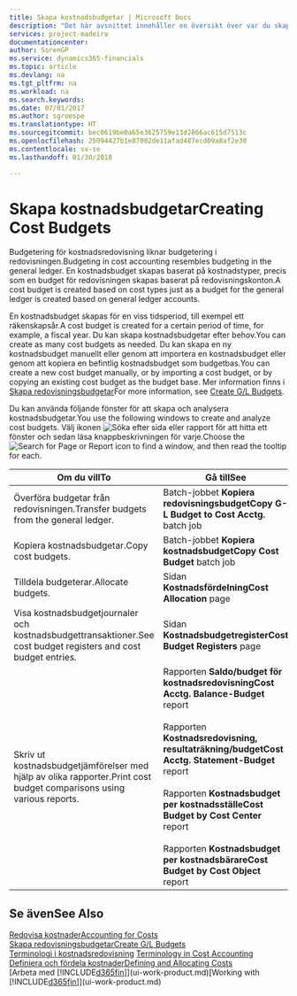 ```yaml
---
title: Skapa kostnadsbudgetar | Microsoft Docs
description: "Det här avsnittet innehåller en översikt över var du skapar och analyserar kostnadsbudgetar."
services: project-madeira
documentationcenter: 
author: SorenGP
ms.service: dynamics365-financials
ms.topic: article
ms.devlang: na
ms.tgt_pltfrm: na
ms.workload: na
ms.search.keywords: 
ms.date: 07/01/2017
ms.author: sgroespe
ms.translationtype: HT
ms.sourcegitcommit: bec0619be0a65e3625759e13d2866ac615d7513c
ms.openlocfilehash: 25094427b1e87002de11afad487ecd09a8af2e30
ms.contentlocale: sv-se
ms.lasthandoff: 01/30/2018

---
```

# <a name="creating-cost-budgets"></a><span data-ttu-id="9ee07-103">Skapa kostnadsbudgetar</span><span class="sxs-lookup"><span data-stu-id="9ee07-103">Creating Cost Budgets</span></span>
<span data-ttu-id="9ee07-104">Budgetering för kostnadsredovisning liknar budgetering i redovisningen.</span><span class="sxs-lookup"><span data-stu-id="9ee07-104">Budgeting in cost accounting resembles budgeting in the general ledger.</span></span> <span data-ttu-id="9ee07-105">En kostnadsbudget skapas baserat på kostnadstyper, precis som en budget för redovisningen skapas baserat på redovisningskonton.</span><span class="sxs-lookup"><span data-stu-id="9ee07-105">A cost budget is created based on cost types just as a budget for the general ledger is created based on general ledger accounts.</span></span>  

<span data-ttu-id="9ee07-106">En kostnadsbudget skapas för en viss tidsperiod, till exempel ett räkenskapsår.</span><span class="sxs-lookup"><span data-stu-id="9ee07-106">A cost budget is created for a certain period of time, for example, a fiscal year.</span></span> <span data-ttu-id="9ee07-107">Du kan skapa kostnadsbudgetar efter behov.</span><span class="sxs-lookup"><span data-stu-id="9ee07-107">You can create as many cost budgets as needed.</span></span> <span data-ttu-id="9ee07-108">Du kan skapa en ny kostnadsbudget manuellt eller genom att importera en kostnadsbudget eller genom att kopiera en befintlig kostnadsbudget som budgetbas.</span><span class="sxs-lookup"><span data-stu-id="9ee07-108">You can create a new cost budget manually, or by importing a cost budget, or by copying an existing cost budget as the budget base.</span></span> <span data-ttu-id="9ee07-109">Mer information finns i [Skapa redovisningsbudgetar](finance-how-create-budgets.md)</span><span class="sxs-lookup"><span data-stu-id="9ee07-109">For more information, see [Create G/L Budgets](finance-how-create-budgets.md).</span></span>

<span data-ttu-id="9ee07-110">Du kan använda följande fönster för att skapa och analysera kostnadsbudgetar.</span><span class="sxs-lookup"><span data-stu-id="9ee07-110">You use the following windows to create and analyze cost budgets.</span></span> <span data-ttu-id="9ee07-111">Välj ikonen ![Söka efter sida eller rapport](media/ui-search/search_small.png "Ikonen Söka efter sida eller rapport") för att hitta ett fönster och sedan läsa knappbeskrivningen för varje.</span><span class="sxs-lookup"><span data-stu-id="9ee07-111">Choose the ![Search for Page or Report](media/ui-search/search_small.png "Search for Page or Report icon") icon to find a window, and then read the tooltip for each.</span></span>

|<span data-ttu-id="9ee07-112">Om du vill</span><span class="sxs-lookup"><span data-stu-id="9ee07-112">To</span></span>|<span data-ttu-id="9ee07-113">Gå till</span><span class="sxs-lookup"><span data-stu-id="9ee07-113">See</span></span>|  
|--------|---------|  
|<span data-ttu-id="9ee07-114">Överföra budgetar från redovisningen.</span><span class="sxs-lookup"><span data-stu-id="9ee07-114">Transfer budgets from the general ledger.</span></span>|<span data-ttu-id="9ee07-115">Batch-jobbet **Kopiera redovisningsbudget**</span><span class="sxs-lookup"><span data-stu-id="9ee07-115">**Copy G-L Budget to Cost Acctg.** batch job</span></span>|  
|<span data-ttu-id="9ee07-116">Kopiera kostnadsbudgetar.</span><span class="sxs-lookup"><span data-stu-id="9ee07-116">Copy cost budgets.</span></span>|<span data-ttu-id="9ee07-117">Batch-jobbet **Kopiera kostnadsbudget**</span><span class="sxs-lookup"><span data-stu-id="9ee07-117">**Copy Cost Budget** batch job</span></span>|  
|<span data-ttu-id="9ee07-118">Tilldela budgeterar.</span><span class="sxs-lookup"><span data-stu-id="9ee07-118">Allocate budgets.</span></span>|<span data-ttu-id="9ee07-119">Sidan **Kostnadsfördelning**</span><span class="sxs-lookup"><span data-stu-id="9ee07-119">**Cost Allocation** page</span></span>|  
|<span data-ttu-id="9ee07-120">Visa kostnadsbudgetjournaler och kostnadsbudgettransaktioner.</span><span class="sxs-lookup"><span data-stu-id="9ee07-120">See cost budget registers and cost budget entries.</span></span>|<span data-ttu-id="9ee07-121">Sidan **Kostnadsbudgetregister**</span><span class="sxs-lookup"><span data-stu-id="9ee07-121">**Cost Budget Registers** page</span></span>|  
|<span data-ttu-id="9ee07-122">Skriv ut kostnadsbudgetjämförelser med hjälp av olika rapporter.</span><span class="sxs-lookup"><span data-stu-id="9ee07-122">Print cost budget comparisons using various reports.</span></span>|<span data-ttu-id="9ee07-123">Rapporten **Saldo/budget för kostnadsredovisning**</span><span class="sxs-lookup"><span data-stu-id="9ee07-123">**Cost Acctg. Balance-Budget** report</span></span><br /><br /> <span data-ttu-id="9ee07-124">Rapporten **Kostnadsredovisning, resultaträkning/budget**</span><span class="sxs-lookup"><span data-stu-id="9ee07-124">**Cost Acctg. Statement-Budget** report</span></span><br /><br /> <span data-ttu-id="9ee07-125">Rapporten **Kostnadsbudget per kostnadsställe**</span><span class="sxs-lookup"><span data-stu-id="9ee07-125">**Cost Budget by Cost Center** report</span></span><br /><br /> <span data-ttu-id="9ee07-126">Rapporten **Kostnadsbudget per kostnadsbärare**</span><span class="sxs-lookup"><span data-stu-id="9ee07-126">**Cost Budget by Cost Object** report</span></span>|  

## <a name="see-also"></a><span data-ttu-id="9ee07-127">Se även</span><span class="sxs-lookup"><span data-stu-id="9ee07-127">See Also</span></span>  
[<span data-ttu-id="9ee07-128">Redovisa kostnader</span><span class="sxs-lookup"><span data-stu-id="9ee07-128">Accounting for Costs</span></span>](finance-manage-cost-accounting.md)  
[<span data-ttu-id="9ee07-129">Skapa redovisningsbudgetar</span><span class="sxs-lookup"><span data-stu-id="9ee07-129">Create G/L Budgets</span></span>](finance-how-create-budgets.md)  
<span data-ttu-id="9ee07-130">[Terminologi i kostnadsredovisning](finance-terminology-in-cost-accounting.md) </span><span class="sxs-lookup"><span data-stu-id="9ee07-130">[Terminology in Cost Accounting](finance-terminology-in-cost-accounting.md) </span></span>  
[<span data-ttu-id="9ee07-131">Definiera och fördela kostnader</span><span class="sxs-lookup"><span data-stu-id="9ee07-131">Defining and Allocating Costs</span></span>](finance-define-and-allocate-costs.md)  
<span data-ttu-id="9ee07-132">[Arbeta med [!INCLUDE[d365fin](includes/d365fin_md.md)]](ui-work-product.md)</span><span class="sxs-lookup"><span data-stu-id="9ee07-132">[Working with [!INCLUDE[d365fin](includes/d365fin_md.md)]](ui-work-product.md)</span></span>

